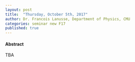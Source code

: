 ```yaml
---
layout: post
title:  "Thursday, October 5th, 2017"
author: Dr. Francois Lanusse, Department of Physics, CMU
categories: seminar new F17
published: true
---
```

#### Abstract

TBA
